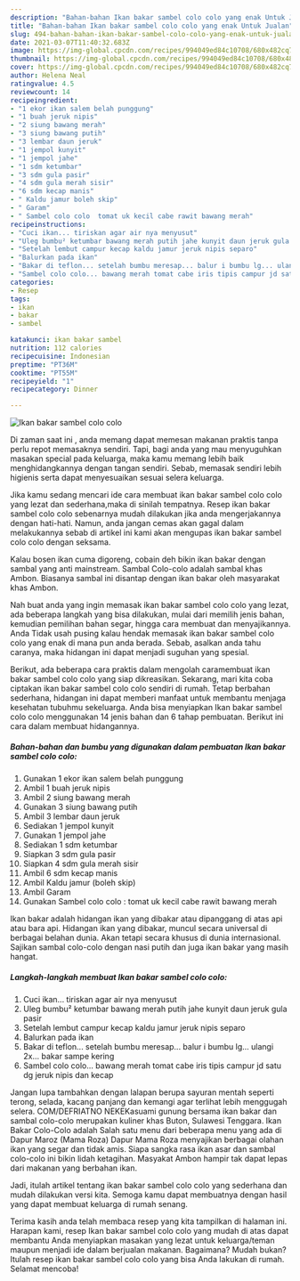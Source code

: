 ```yaml
---
description: "Bahan-bahan Ikan bakar sambel colo colo yang enak Untuk Jualan"
title: "Bahan-bahan Ikan bakar sambel colo colo yang enak Untuk Jualan"
slug: 494-bahan-bahan-ikan-bakar-sambel-colo-colo-yang-enak-untuk-jualan
date: 2021-03-07T11:40:32.683Z
image: https://img-global.cpcdn.com/recipes/994049ed84c10708/680x482cq70/ikan-bakar-sambel-colo-colo-foto-resep-utama.jpg
thumbnail: https://img-global.cpcdn.com/recipes/994049ed84c10708/680x482cq70/ikan-bakar-sambel-colo-colo-foto-resep-utama.jpg
cover: https://img-global.cpcdn.com/recipes/994049ed84c10708/680x482cq70/ikan-bakar-sambel-colo-colo-foto-resep-utama.jpg
author: Helena Neal
ratingvalue: 4.5
reviewcount: 14
recipeingredient:
- "1 ekor ikan salem belah punggung"
- "1 buah jeruk nipis"
- "2 siung bawang merah"
- "3 siung bawang putih"
- "3 lembar daun jeruk"
- "1 jempol kunyit"
- "1 jempol jahe"
- "1 sdm ketumbar"
- "3 sdm gula pasir"
- "4 sdm gula merah sisir"
- "6 sdm kecap manis"
- " Kaldu jamur boleh skip"
- " Garam"
- " Sambel colo colo  tomat uk kecil cabe rawit bawang merah"
recipeinstructions:
- "Cuci ikan... tiriskan agar air nya menyusut"
- "Uleg bumbu² ketumbar bawang merah putih jahe kunyit daun jeruk gula pasir"
- "Setelah lembut campur kecap kaldu jamur jeruk nipis separo"
- "Balurkan pada ikan"
- "Bakar di teflon... setelah bumbu meresap... balur i bumbu lg... ulangi 2x... bakar sampe kering"
- "Sambel colo colo... bawang merah tomat cabe iris tipis campur jd satu dg jeruk nipis dan kecap"
categories:
- Resep
tags:
- ikan
- bakar
- sambel

katakunci: ikan bakar sambel 
nutrition: 112 calories
recipecuisine: Indonesian
preptime: "PT36M"
cooktime: "PT55M"
recipeyield: "1"
recipecategory: Dinner

---
```



![Ikan bakar sambel colo colo](https://img-global.cpcdn.com/recipes/994049ed84c10708/680x482cq70/ikan-bakar-sambel-colo-colo-foto-resep-utama.jpg)

Di zaman  saat ini , anda memang dapat memesan makanan praktis tanpa perlu repot memasaknya sendiri. Tapi, bagi anda yang mau menyuguhkan masakan special pada keluarga, maka kamu memang lebih baik menghidangkannya dengan tangan sendiri. Sebab, memasak sendiri lebih higienis serta dapat menyesuaikan sesuai selera keluarga.

Jika kamu sedang mencari ide cara membuat ikan bakar sambel colo colo yang lezat dan sederhana,maka di sinilah tempatnya. Resep ikan bakar sambel colo colo  sebenarnya mudah dilakukan jika anda mengerjakannya dengan hati-hati. Namun, anda jangan cemas akan gagal dalam melakukannya 
sebab di artikel ini kami akan mengupas ikan bakar sambel colo colo dengan seksama.  

Kalau bosen ikan cuma digoreng, cobain deh bikin ikan bakar dengan sambal yang anti mainstream. Sambal Colo-colo adalah sambal khas Ambon. Biasanya sambal ini disantap dengan ikan bakar oleh masyarakat khas Ambon.

Nah buat anda yang ingin memasak ikan bakar sambel colo colo yang lezat, ada beberapa langkah yang bisa dilakukan, mulai dari memilih jenis bahan, kemudian pemilihan bahan segar, hingga cara membuat dan menyajikannya. Anda Tidak usah pusing kalau hendak memasak ikan bakar sambel colo colo yang enak di mana pun anda berada. Sebab, asalkan anda  tahu caranya, maka hidangan ini dapat menjadi suguhan yang spesial.

Berikut, ada beberapa cara praktis  dalam mengolah caramembuat ikan bakar sambel colo colo yang siap dikreasikan. Sekarang, mari kita coba ciptakan ikan bakar sambel colo colo sendiri di rumah. Tetap berbahan sederhana, hidangan ini dapat memberi manfaat untuk membantu menjaga kesehatan tubuhmu sekeluarga. Anda bisa menyiapkan Ikan bakar sambel colo colo menggunakan 14 jenis bahan dan 6 tahap pembuatan. Berikut ini cara dalam membuat hidangannya.

<!--inarticleads1-->

##### Bahan-bahan dan bumbu yang digunakan dalam pembuatan Ikan bakar sambel colo colo:

1. Gunakan 1 ekor ikan salem belah punggung
1. Ambil 1 buah jeruk nipis
1. Ambil 2 siung bawang merah
1. Gunakan 3 siung bawang putih
1. Ambil 3 lembar daun jeruk
1. Sediakan 1 jempol kunyit
1. Gunakan 1 jempol jahe
1. Sediakan 1 sdm ketumbar
1. Siapkan 3 sdm gula pasir
1. Siapkan 4 sdm gula merah sisir
1. Ambil 6 sdm kecap manis
1. Ambil  Kaldu jamur (boleh skip)
1. Ambil  Garam
1. Gunakan  Sambel colo colo : tomat uk kecil cabe rawit bawang merah


Ikan bakar adalah hidangan ikan yang dibakar atau dipanggang di atas api atau bara api. Hidangan ikan yang dibakar, muncul secara universal di berbagai belahan dunia. Akan tetapi secara khusus di dunia internasional. Sajikan sambal colo-colo dengan nasi putih dan juga ikan bakar yang masih hangat. 

<!--inarticleads2-->

##### Langkah-langkah membuat Ikan bakar sambel colo colo:

1. Cuci ikan... tiriskan agar air nya menyusut
1. Uleg bumbu² ketumbar bawang merah putih jahe kunyit daun jeruk gula pasir
1. Setelah lembut campur kecap kaldu jamur jeruk nipis separo
1. Balurkan pada ikan
1. Bakar di teflon... setelah bumbu meresap... balur i bumbu lg... ulangi 2x... bakar sampe kering
1. Sambel colo colo... bawang merah tomat cabe iris tipis campur jd satu dg jeruk nipis dan kecap


Jangan lupa tambahkan dengan lalapan berupa sayuran mentah seperti terong, selada, kacang panjang dan kemangi agar terlihat lebih menggugah selera. COM/DEFRIATNO NEKEKasuami gunung bersama ikan bakar dan sambal colo-colo merupakan kuliner khas Buton, Sulawesi Tenggara. Ikan Bakar Colo-Colo adalah Salah satu menu dari beberapa menu yang ada di Dapur Maroz (Mama Roza) Dapur Mama Roza menyajikan berbagai olahan ikan yang segar dan tidak amis. Siapa sangka rasa ikan asar dan sambal colo-colo ini bikin lidah ketagihan. Masyakat Ambon hampir tak dapat lepas dari makanan yang berbahan ikan. 

Jadi, itulah artikel tentang  ikan bakar sambel colo colo  yang sederhana dan mudah dilakukan versi kita. Semoga kamu dapat membuatnya dengan hasil yang dapat membuat keluarga di rumah senang. 

Terima kasih anda telah membaca resep yang kita tampilkan di halaman ini. Harapan kami, resep  Ikan bakar sambel colo colo yang mudah di atas dapat membantu Anda menyiapkan masakan yang lezat untuk keluarga/teman maupun menjadi ide dalam berjualan makanan. Bagaimana? Mudah bukan? Itulah resep ikan bakar sambel colo colo yang bisa Anda lakukan di rumah. Selamat mencoba!

